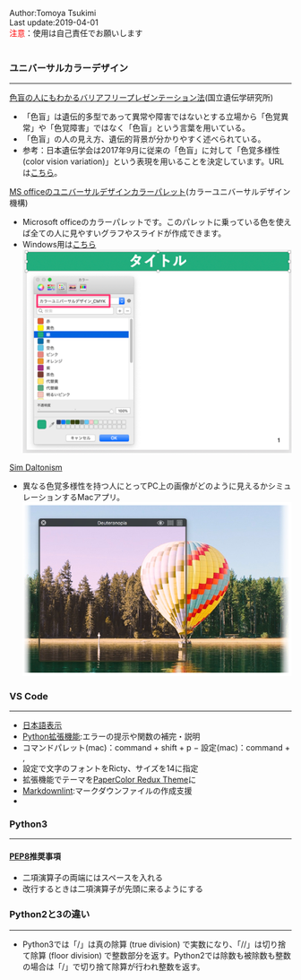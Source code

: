 Author:Tomoya Tsukimi  
Last update:2019-04-01  
<font color="red">注意</font>：使用は自己責任でお願いします  
<br />  

### ユニバーサルカラーデザイン
---
[色盲の人にもわかるバリアフリープレゼンテーション法](https://www.nig.ac.jp/color/gen/)(国立遺伝学研究所)
- 「色盲」は遺伝的多型であって異常や障害ではないとする立場から「色覚異常」や「色覚障害」ではなく「色盲」という言葉を用いている。  
- 「色盲」の人の見え方、遺伝的背景が分かりやすく述べられている。  
- 参考：日本遺伝学会は2017年9月に従来の「色盲」に対して「色覚多様性(color vision variation)」という表現を用いることを決定しています。URLは[こちら](https://sv117.wadax.ne.jp/~gsj3-jp/revisionterm.html)。

[MS officeのユニバーサルデザインカラーパレット](http://www2.cudo.jp/wp/?p=5014)(カラーユニバーサルデザイン機構)
- Microsoft officeのカラーパレットです。このパレットに乗っている色を使えば全ての人に見やすいグラフやスライドが作成できます。
- Windows用は[こちら](http://www2.cudo.jp/wp/?p=4966)  
![](https://github.com/t-tsukimi/memo/blob/master/image/universal_color_palette-3.png)  


[Sim Daltonism](https://michelf.ca/projects/mac/sim-daltonism/)
- 異なる色覚多様性を持つ人にとってPC上の画像がどのように見えるかシミュレーションするMacアプリ。  
![](https://github.com/t-tsukimi/memo/blob/master/image/Sim_Daltonism_for_Mac.png)  

### VS Code
---
- [日本語表示](https://qiita.com/ntkgcj/items/e77331932c7983dea830)
- [Python拡張機能](https://marketplace.visualstudio.com/itemdetails?itemName=ms-python.python):エラーの提示や関数の補完・説明 
- コマンドパレット(mac)：command + shift + p
− 設定(mac)：command + ,
- 設定で文字のフォントをRicty、サイズを14に指定
- 拡張機能でテーマを[PaperColor Redux Theme](https://marketplace.visualstudio.com/items?itemName=mrworkman.papercolor-vscode-redux)に
- [Markdownlint](https://marketplace.visualstudio.com/items?itemName=DavidAnson.vscode-markdownlint):マークダウンファイルの作成支援  
-

### Python3
---
#### [PEP8](https://www.python.org/dev/peps/pep-0008/#should-a-line-break-before-or-after-a-binary-operator)推奨事項
- 二項演算子の両端にはスペースを入れる
- 改行するときは二項演算子が先頭に来るようにする

### Python2と3の違い
---
- Python3では「/」は真の除算 (true division) で実数になり、「//」は切り捨て除算 (floor division) で整数部分を返す。Python2では除数も被除数も整数の場合は「/」で切り捨て除算が行われ整数を返す。